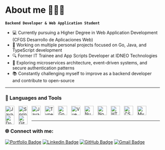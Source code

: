 # About me 👨🏻‍💻 
**`Backend Developer & Web Application Student`** 

- 💻 Currently pursuing a Higher Degree in Web Application Development (CFGS Desarrollo de Aplicaciones Web)
- 🚀 Working on multiple personal projects focused on Go, Java, and TypeScript development
- 🔍 Former IT Trainee and App Scripts Developer at IDNEO Technologies
- 🌱 Exploring microservices architecture, event-driven systems, and secure authentication patterns
- 📚 Constantly challenging myself to improve as a backend developer and contribute to open-source

---
### 🧰  Languages and Tools

<img align="left" alt="Java" width="30px" style="padding-right:10px;" src="https://cdn.jsdelivr.net/gh/devicons/devicon/icons/java/java-original.svg"/>
<img align="left" alt="Spring" width="30px" style="padding-right:10px;" src="https://cdn.jsdelivr.net/gh/devicons/devicon/icons/spring/spring-original.svg" />
<img align="left" alt="JavaScript" width="30px" style="padding-right:10px;" src="https://cdn.jsdelivr.net/gh/devicons/devicon/icons/javascript/javascript-plain.svg" />
<img align="left" alt="TypeScript" width="30px" style="padding-right:10px;" src="https://cdn.jsdelivr.net/gh/devicons/devicon/icons/typescript/typescript-plain.svg" />
<img align="left" alt="Go" width="30px" style="padding-right:10px;" src="https://cdn.jsdelivr.net/gh/devicons/devicon/icons/go/go-original.svg" />
<img align="left" alt="Vue" width="30px" style="padding-right:10px;" src="https://cdn.jsdelivr.net/gh/devicons/devicon/icons/vuejs/vuejs-original.svg" />
<img align="left" alt="Nuxt" width="30px" style="padding-right:10px;" src="https://cdn.jsdelivr.net/gh/devicons/devicon/icons/nuxtjs/nuxtjs-original.svg" />
<img align="left" alt="NodeJS" width="30px" style="padding-right:10px;" src="https://cdn.jsdelivr.net/gh/devicons/devicon/icons/nodejs/nodejs-original.svg" />
<img align="left" alt="HTML" width="30px" style="padding-right:10px;" src="https://cdn.jsdelivr.net/gh/devicons/devicon/icons/html5/html5-original.svg" />
<img align="left" alt="CSS" width="30px" style="padding-right:10px;" src="https://cdn.jsdelivr.net/gh/devicons/devicon/icons/css3/css3-original.svg" />
<img align="left" alt="MySQL" width="30px" style="padding-right:10px;" src="https://cdn.jsdelivr.net/gh/devicons/devicon/icons/mysql/mysql-original.svg" />
<img align="left" alt="Docker" width="30px" style="padding-right:10px;" src="https://cdn.jsdelivr.net/gh/devicons/devicon/icons/docker/docker-original.svg" />
<img align="left" alt="Git" width="30px" style="padding-right:10px;" src="https://cdn.jsdelivr.net/gh/devicons/devicon/icons/git/git-original.svg" />

<br />
<br />

---
### 🌐 Connect with me:

[![Portfolio Badge](https://img.shields.io/badge/-Portfolio-3B7EBF?style=for-the-badge&logo=Google-Chrome&logoColor=white&link=https://anchel.netlify.app)](https://anchel.netlify.app)
[![Linkedin Badge](https://img.shields.io/badge/-LinkedIn-0e76a8?style=for-the-badge&logo=Linkedin&logoColor=white&link=https://www.linkedin.com/in/anchelascaso)](https://www.linkedin.com/in/anchelascaso)
[![GitHub Badge](https://img.shields.io/badge/-GitHub-100000?style=for-the-badge&logo=github&logoColor=white&link=https://github.com/your-username)](https://github.com/your-username)
[![Gmail Badge](https://img.shields.io/badge/-Email-c71610?style=for-the-badge&logo=Gmail&logoColor=white&link=mailto:alex21fd@gmail.com)](mailto:alex21fd@gmail.com)

